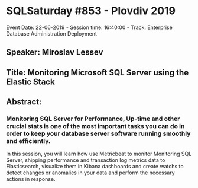 # SQLSaturday #853 - Plovdiv 2019
Event Date: 22-06-2019 - Session time: 16:40:00 - Track: Enterprise Database Administration  Deployment
## Speaker: Miroslav Lessev
## Title: Monitoring Microsoft SQL Server using the Elastic Stack
## Abstract:
### Monitoring SQL Server for Performance, Up-time and other crucial stats is one of the most important tasks you can do in order to keep your database server software running smoothly and efficiently. 
In this session, you will learn how use Metricbeat to monitor Monitoring SQL Server, shipping performance and transaction log metrics data to Elasticsearch, visualize them in Kibana dashboards and create watchs to detect changes or anomalies in your data and perform the necessary actions in response.
